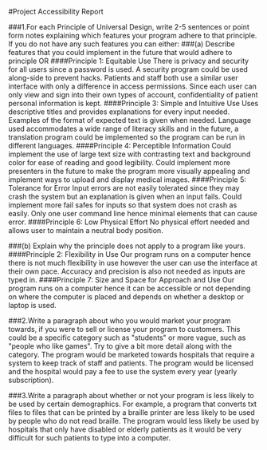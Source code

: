 #Project Accessibility Report

###1.For each Principle of Universal Design, write 2-5 sentences or point form notes explaining which features your program adhere to that principle. If you do not have any such features you can either:
###(a) Describe features that you could implement in the future that would adhere to principle OR
####Principle 1: Equitable Use
There is privacy and security for all users since a password is used. A security program could be used along-side to prevent hacks.
Patients and staff both use a similar user interface with only a difference in access permissions. Since each user can only view 
and sign into their own types of account, confidentiality of patient personal information is kept.
####Principle 3: Simple and Intuitive Use
Uses descriptive titles and provides explanations for every input needed. Examples of the format of expected text
is given when needed.
Language used accommodates a wide range of literacy skills and in the future, a translation program could be implemented 
so the program can be run in different languages.
####Principle 4: Perceptible Information
Could implement the use of large text size with contrasting text and background color for ease of reading and good legibility.
Could implement more presenters in the future to make the program more visually appealing and implement ways to upload 
and display medical images.
####Principle 5: Tolerance for Error
Input errors are not easily tolerated since they may crash the system but an explanation is given when an input fails.
Could implement more fail safes for inputs so that system does not crash as easily.
Only one user command line hence minimal elements that can cause error.
####Principle 6: Low Physical Effort
No physical effort needed and allows user to maintain a neutral body position.

###(b) Explain why the principle does not apply to a program like yours.
####Principle 2: Flexibility in Use
Our program runs on a computer hence there is not much flexibility in use however
the user can use the interface at their own pace.
Accuracy and precision is also not needed as inputs are typed in.
####Principle 7: Size and Space for Approach and Use
Our program runs on a computer hence it can be accessible or not depending on where the computer is placed and
depends on whether a desktop or laptop is used.

###2.Write a paragraph about who you would market your program towards, if you were to sell or license your program to customers. This could be a specific category such as "students" or more vague, such as "people who like games". Try to give a bit more detail along with the category.
The program would be marketed towards hospitals that require a system to keep track of staff and patients.
The program would be licensed and the hospital would pay a fee to use the system every year (yearly subscription).

###3.Write a paragraph about whether or not your program is less likely to be used by certain demographics. For example, a program that converts txt files to files that can be printed by a braille printer are less likely to be used by people who do not read braille.
The program would less likely be used by hospitals that only have disabled or elderly patients as it would be very difficult
for such patients to type into a computer.